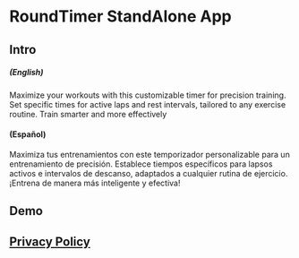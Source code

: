 # RoundTimer StandAlone App
## Intro
##### (English) 
Maximize your workouts with this customizable timer for precision training. Set specific times for active laps and rest intervals, tailored to any exercise routine. Train smarter and more effectively <br>

#### (Español) 
Maximiza tus entrenamientos con este temporizador personalizable para un entrenamiento de precisión. Establece tiempos específicos para lapsos activos e intervalos de descanso, adaptados a cualquier rutina de ejercicio. ¡Entrena de manera más inteligente y efectiva!

## Demo

## [Privacy Policy](https://www.netbug94.com/RoundTimer/)
